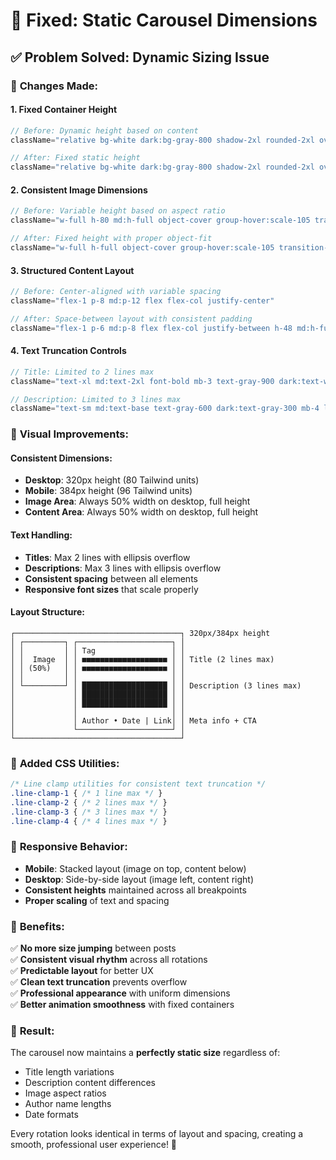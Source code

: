 # 🔧 Fixed: Static Carousel Dimensions

## ✅ **Problem Solved: Dynamic Sizing Issue**

### 🎯 **Changes Made:**

#### **1. Fixed Container Height**
```typescript
// Before: Dynamic height based on content
className="relative bg-white dark:bg-gray-800 shadow-2xl rounded-2xl overflow-hidden group hover:shadow-3xl transition-all duration-500"

// After: Fixed static height
className="relative bg-white dark:bg-gray-800 shadow-2xl rounded-2xl overflow-hidden group hover:shadow-3xl transition-all duration-500 h-96 md:h-80"
```

#### **2. Consistent Image Dimensions**
```typescript
// Before: Variable height based on aspect ratio
className="w-full h-80 md:h-full object-cover group-hover:scale-105 transition-transform duration-700"

// After: Fixed height with proper object-fit
className="w-full h-full object-cover group-hover:scale-105 transition-transform duration-700"
```

#### **3. Structured Content Layout**
```typescript
// Before: Center-aligned with variable spacing
className="flex-1 p-8 md:p-12 flex flex-col justify-center"

// After: Space-between layout with consistent padding
className="flex-1 p-6 md:p-8 flex flex-col justify-between h-48 md:h-full"
```

#### **4. Text Truncation Controls**
```typescript
// Title: Limited to 2 lines max
className="text-xl md:text-2xl font-bold mb-3 text-gray-900 dark:text-white leading-tight line-clamp-2"

// Description: Limited to 3 lines max
className="text-sm md:text-base text-gray-600 dark:text-gray-300 mb-4 leading-relaxed line-clamp-3"
```

### 🎨 **Visual Improvements:**

#### **Consistent Dimensions:**
- **Desktop**: 320px height (80 Tailwind units)
- **Mobile**: 384px height (96 Tailwind units)
- **Image Area**: Always 50% width on desktop, full height
- **Content Area**: Always 50% width on desktop, full height

#### **Text Handling:**
- **Titles**: Max 2 lines with ellipsis overflow
- **Descriptions**: Max 3 lines with ellipsis overflow
- **Consistent spacing** between all elements
- **Responsive font sizes** that scale properly

#### **Layout Structure:**
```
┌─────────────────────────────────────┐ 320px/384px height
│ ┌─────────┐ ┌─────────────────────┐ │
│ │         │ │ Tag                 │ │
│ │  Image  │ │ ■■■■■■■■■■■■■■■■■■■ │ │ Title (2 lines max)
│ │ (50%)   │ │ ■■■■■■■■■■■■■■■■■■■ │ │
│ │         │ │                     │ │
│ └─────────┘ │ ███████████████████ │ │ Description (3 lines max)
│             │ ███████████████████ │ │
│             │ ███████████████████ │ │
│             │                     │ │
│             │ Author • Date | Link│ │ Meta info + CTA
│             └─────────────────────┘ │
└─────────────────────────────────────┘
```

### 🔧 **Added CSS Utilities:**
```css
/* Line clamp utilities for consistent text truncation */
.line-clamp-1 { /* 1 line max */ }
.line-clamp-2 { /* 2 lines max */ }
.line-clamp-3 { /* 3 lines max */ }
.line-clamp-4 { /* 4 lines max */ }
```

### 📱 **Responsive Behavior:**
- **Mobile**: Stacked layout (image on top, content below)
- **Desktop**: Side-by-side layout (image left, content right)
- **Consistent heights** maintained across all breakpoints
- **Proper scaling** of text and spacing

### 🚀 **Benefits:**
✅ **No more size jumping** between posts  
✅ **Consistent visual rhythm** across all rotations  
✅ **Predictable layout** for better UX  
✅ **Clean text truncation** prevents overflow  
✅ **Professional appearance** with uniform dimensions  
✅ **Better animation smoothness** with fixed containers  

### 🎯 **Result:**
The carousel now maintains a **perfectly static size** regardless of:
- Title length variations
- Description content differences  
- Image aspect ratios
- Author name lengths
- Date formats

Every rotation looks identical in terms of layout and spacing, creating a smooth, professional user experience! 🎉
